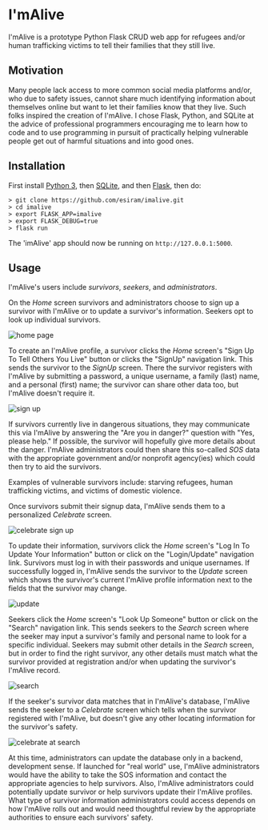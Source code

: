 I'mAlive
==========

I'mAlive is a prototype Python Flask CRUD web app for refugees and/or human trafficking victims to tell their families that they still live.

Motivation
----------
Many people lack access to more common social media platforms and/or, who due to safety issues, cannot share much identifying information about themselves online but want to let their families know that they live.  Such folks inspired the creation of I'mAlive.  I chose Flask, Python, and SQLite at the advice of professional programmers encouraging me to learn how to code and to use programming in pursuit of practically helping vulnerable people get out of harmful situations and into good ones.

Installation
------------
First install [Python 3][1], then [SQLite][2], and then [Flask][3], then do:

    > git clone https://github.com/esiram/imalive.git
    > cd imalive
    > export FLASK_APP=imalive
    > export FLASK_DEBUG=true
    > flask run

The 'imAlive' app should now be running on `http://127.0.0.1:5000`.

Usage
-----
I'mAlive's users include *survivors*, *seekers*, and *administrators*.

On the *Home* screen survivors and administrators choose to sign up a survivor with I'mAlive or to update a survivor's information.  Seekers opt to look up individual survivors.

![home page](imalive/static/imalive-home.png)


To create an I'mAlive profile, a survivor clicks the *Home* screen's "Sign Up To Tell Others You Live" button or clicks the "SignUp" navigation link.  This sends the survivor to the *SignUp* screen.  There the survivor registers with I'mAlive by submitting a password, a unique username, a family (last) name, and a personal (first) name; the survivor can share other data too, but I'mAlive doesn't require it.

![sign up](imalive/static/imalive-signup.png)


If survivors currently live in dangerous situations, they may communicate this via I'mAlive by answering the "Are you in danger?" question with "Yes, please help." If possible, the survivor will hopefully give more details about the danger.  I'mAlive administrators could then share this so-called *SOS* data with the appropriate government and/or nonprofit agency(ies) which could then try to aid the survivors.

Examples of vulnerable survivors include: starving refugees, human trafficking victims, and victims of domestic violence.

Once survivors submit their signup data, I'mAlive sends them to a personalized *Celebrate* screen.

![celebrate sign up](imalive/static/imalive-celebrate-at-signup.png)


To update their information, survivors click the *Home* screen's "Log In To Update Your Information" button or click on the "Login/Update" navigation link.  Survivors must log in with their passwords and unique usernames.  If successfully logged in, I'mAlive sends the survivor to the *Update* screen which shows the survivor's current I'mAlive profile information next to the fields that the survivor may change.

![update](imalive/static/imalive-update.png)


Seekers click the *Home* screen's "Look Up Someone" button or click on the "Search" navigation link.  This sends seekers to the *Search* screen where the seeker may input a survivor's family and personal name to look for a specific individual.  Seekers may submit other details in the *Search* screen, but in order to find the right survivor, any other details must match what the survivor provided at registration and/or when updating the survivor's I'mAlive record.

![search](imalive/static/imalive-search.png)


If the seeker's survivor data matches that in I'mAlive's database, I'mAlive sends the seeker to a *Celebrate* screen which tells when the survivor registered with I'mAlive, but doesn't give any other locating information for the survivor's safety.

![celebrate at search](imalive/static/imalive-celebrate-at-search.png)


At this time, administrators can update the database only in a backend, development sense.  If launched for "real world" use, I'mAlive administrators would have the ability to take the SOS information and contact the appropriate agencies to help survivors.  Also, I'mAlive administrators could potentially update survivor or help survivors update their I'mAlive profiles.  What type of survivor information administrators could access depends on how I'mAlive rolls out and would need thoughtful review by the appropriate authorities to ensure each survivors' safety.


   [1]: https://www.python.org/
   [2]: https://sqlite.org/
   [3]: http://flask.pocoo.org/


 

